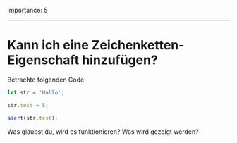 importance: 5

---

# Kann ich eine Zeichenketten-Eigenschaft hinzufügen?

Betrachte folgenden Code:

```js
let str = 'Hallo';

str.test = 5;

alert(str.test);
```

Was glaubst du, wird es funktionieren? Was wird gezeigt werden?
